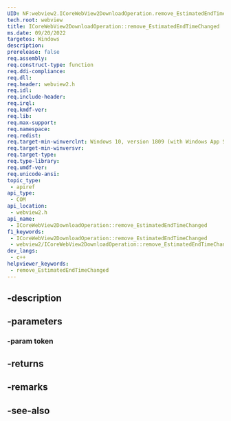 ```yaml
---
UID: NF:webview2.ICoreWebView2DownloadOperation.remove_EstimatedEndTimeChanged
tech.root: webview
title: ICoreWebView2DownloadOperation::remove_EstimatedEndTimeChanged
ms.date: 09/20/2022
targetos: Windows
description: 
prerelease: false
req.assembly: 
req.construct-type: function
req.ddi-compliance: 
req.dll: 
req.header: webview2.h
req.idl: 
req.include-header: 
req.irql: 
req.kmdf-ver: 
req.lib: 
req.max-support: 
req.namespace: 
req.redist: 
req.target-min-winverclnt: Windows 10, version 1809 (with Windows App SDK 1.1 or later)
req.target-min-winversvr: 
req.target-type: 
req.type-library: 
req.umdf-ver: 
req.unicode-ansi: 
topic_type:
 - apiref
api_type:
 - COM
api_location:
 - webview2.h
api_name:
 - ICoreWebView2DownloadOperation::remove_EstimatedEndTimeChanged
f1_keywords:
 - ICoreWebView2DownloadOperation::remove_EstimatedEndTimeChanged
 - webview2/ICoreWebView2DownloadOperation::remove_EstimatedEndTimeChanged
dev_langs:
 - c++
helpviewer_keywords:
 - remove_EstimatedEndTimeChanged
---
```


## -description

## -parameters

### -param token

## -returns

## -remarks

## -see-also

